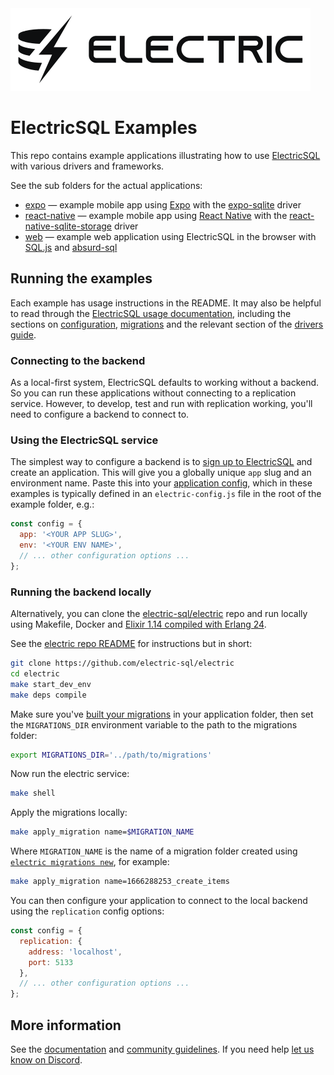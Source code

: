 <a href="https://electric-sql.com">
  <picture>
    <source media="(prefers-color-scheme: dark)"
        srcset="https://raw.githubusercontent.com/electric-sql/meta/main/identity/ElectricSQL-logo-light-trans.svg"
    />
    <source media="(prefers-color-scheme: light)"
        srcset="https://raw.githubusercontent.com/electric-sql/meta/main/identity/ElectricSQL-logo-black.svg"
    />
    <img alt="ElectricSQL logo"
        src="https://raw.githubusercontent.com/electric-sql/meta/main/identity/ElectricSQL-logo-black.svg"
    />
  </picture>
</a>

# ElectricSQL Examples

This repo contains example applications illustrating how to use [ElectricSQL](https://electric-sql.com) with various drivers and frameworks.

See the sub folders for the actual applications:

- [expo](./expo) &mdash; example mobile app using [Expo](https://expo.de) with the [expo-sqlite](https://docs.expo.dev/versions/latest/sdk/sqlite/) driver
- [react-native](./react-native) &mdash; example mobile app using [React Native](https://reactnative.dev) with the [react-native-sqlite-storage](https://www.npmjs.com/package/react-native-sqlite-storage) driver
- [web](./web) &mdash; example web application using ElectricSQL in the browser with [SQL.js](https://sql.js.org) and [absurd-sql](https://github.com/jlongster/absurd-sql)

## Running the examples

Each example has usage instructions in the README. It may also be helpful to read through the [ElectricSQL usage documentation](https://electric-sql.com/docs/usage), including the sections on [configuration](https://electric-sql.com/docs/usage/configure), [migrations](https://electric-sql.com/docs/usage/migrations) and the relevant section of the [drivers guide](https://electric-sql.com/docs/usage/drivers).

### Connecting to the backend

As a local-first system, ElectricSQL defaults to working without a backend. So you can run these applications without connecting to a replication service. However, to develop, test and run with replication working, you'll need to configure a backend to connect to.

### Using the ElectricSQL service

The simplest way to configure a backend is to [sign up to ElectricSQL](https://console.electric-sql.com/auth/signup) and create an application. This will give you a globally unique `app` slug and an environment name. Paste this into your [application config](https://electric-sql.com/docs/usage/configure), which in these examples is typically defined in an `electric-config.js` file in the root of the example folder, e.g.:

```js
const config = {
  app: '<YOUR APP SLUG>',
  env: '<YOUR ENV NAME>',
  // ... other configuration options ...
};
```

### Running the backend locally

Alternatively, you can clone the [electric-sql/electric](https://github.com/electric-sql/electric) repo and run locally using Makefile, Docker and [Elixir 1.14 compiled with Erlang 24](https://thinkingelixir.com/install-elixir-using-asdf/).

See the [electric repo README](https://github.com/electric-sql/electric) for instructions but in short:

```sh
git clone https://github.com/electric-sql/electric
cd electric
make start_dev_env
make deps compile
```

Make sure you've [built your migrations](https://electric-sql.com/docs/usage/migrations) in your application folder, then set the `MIGRATIONS_DIR` environment variable to the path to the migrations folder:

```sh
export MIGRATIONS_DIR='../path/to/migrations'
```

Now run the electric service:

```sh
make shell
```

Apply the migrations locally:

```sh
make apply_migration name=$MIGRATION_NAME
```

Where `MIGRATION_NAME` is the name of a migration folder created using [`electric migrations new`](https://electric-sql.com/docs/usage/migrations#2-schema-evolution), for example:

```sh
make apply_migration name=1666288253_create_items
```

You can then configure your application to connect to the local backend using the `replication` config options:

```js
const config = {
  replication: {
    address: 'localhost',
    port: 5133
  },
  // ... other configuration options ...
};
```

## More information

See the [documentation](https://electric-sql.com/docs) and [community guidelines](https://github.com/electric-sql/meta). If you need help [let us know on Discord](https://discord.gg/B7kHGwDcbj).
